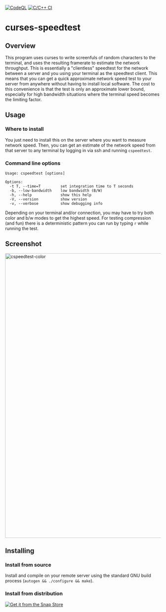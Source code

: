 [![CodeQL](https://github.com/jonbirge/curses-speedtest/actions/workflows/codeql-analysis.yml/badge.svg)](https://github.com/jonbirge/curses-speedtest/actions/workflows/codeql-analysis.yml)
[![C/C++ CI](https://github.com/jonbirge/curses-speedtest/actions/workflows/c-cpp.yml/badge.svg)](https://github.com/jonbirge/curses-speedtest/actions/workflows/c-cpp.yml)

# curses-speedtest

## Overview

This program uses curses to write screenfuls of random characters to the terminal, and uses the resulting framerate to estimate the network throughput. This is essentially a "clientless" speedtest for the network between a server and you using your terminal as the speedtest client. This means that you can get a quick approximate network speed test to your server from anywhere without having to install local software. The cost to this convenience is that the test is only an approximate lower bound, especially for high bandwidth situations where the terminal speed becomes the limiting factor.

## Usage

### Where to install

You just need to install this on the server where you want to measure network speed. Then, you can get an estimate of the network speed from that server to any terminal by logging in via ssh and running `cspeedtest`.

### Command line options

```
Usage: cspeedtest [options]

Options:
  -t T, --time=T         set integration time to T seconds
  -b, --low-bandwidth    low bandwidth (B/W)
  -h, --help             show this help
  -V, --version          show version
  -v, --verbose          show debugging info
```

Depending on your terminal and/or connection, you may have to try both color and b/w modes to get the highest speed. For testing compression (and fun) there is a deterministic pattern you can run by typing `r` while running the test.

## Screenshot

<img width="923" alt="cspeedtest-color" src="https://user-images.githubusercontent.com/660566/147842191-f486bfaa-2f5c-4466-a19b-7e73e34e956f.png">

## Installing

### Install from source

Install and compile on your remote server using the standard GNU build process (`autogen && ./configure && make`).

### Install from distribution

[![Get it from the Snap Store](https://snapcraft.io/static/images/badges/en/snap-store-black.svg)](https://snapcraft.io/cspeedtest)

